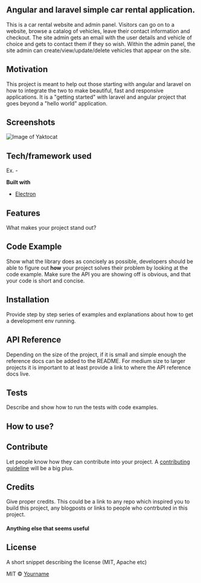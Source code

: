 ## Angular and laravel simple car rental application.
This is a car rental website and admin panel. Visitors can go on to a website, browse a catalog of vehicles, leave their contact information and checkout. The site admin gets an email with the user details and vehicle of choice and gets to contact them if they so wish.
Within the admin panel, the site admin can create/view/update/delete vehicles that appear on the site.

## Motivation
This project is meant to help out those starting with angular and laravel on how to integrate the two to make beautiful, fast and responsive applications. It is a "getting started" with laravel and angular project that goes beyond a "hello world" application.
 
## Screenshots
![Image of Yaktocat](https://octodex.github.com/images/yaktocat.png)

## Tech/framework used
Ex. -

<b>Built with</b>
- [Electron](https://electron.atom.io)

## Features
What makes your project stand out?

## Code Example
Show what the library does as concisely as possible, developers should be able to figure out **how** your project solves their problem by looking at the code example. Make sure the API you are showing off is obvious, and that your code is short and concise.

## Installation
Provide step by step series of examples and explanations about how to get a development env running.

## API Reference

Depending on the size of the project, if it is small and simple enough the reference docs can be added to the README. For medium size to larger projects it is important to at least provide a link to where the API reference docs live.

## Tests
Describe and show how to run the tests with code examples. 

## How to use?


## Contribute

Let people know how they can contribute into your project. A [contributing guideline](https://github.com/zulip/zulip-electron/blob/master/CONTRIBUTING.md) will be a big plus.

## Credits
Give proper credits. This could be a link to any repo which inspired you to build this project, any blogposts or links to people who contrbuted in this project. 

#### Anything else that seems useful

## License
A short snippet describing the license (MIT, Apache etc)

MIT © [Yourname]()
